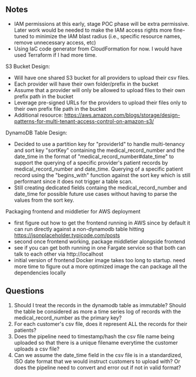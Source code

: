 
## Notes
- IAM permissions at this early, stage POC phase will be extra permissive. 
Later work would be needed to make the IAM access rights more fine-tuned to 
minimize the IAM blast radius (i.e., specific resource names, remove 
unnecessary access, etc)
- Using IaC code generator from CloudFormation for now. I would have used 
Terraform if I had more time.

S3 Bucket Design:
 - Will have one shared S3 bucket for all providers to upload their csv files. 
 - Each provider will have their own folder/prefix in the bucket
 - Assume that a provider will only be allowed to upload files to their own 
 prefix path in the bucket
 - Leverage pre-signed URLs for the providers to upload their files only to 
  their own prefix file path in the bucket
 - Additional resource: https://aws.amazon.com/blogs/storage/design-patterns-for-multi-tenant-access-control-on-amazon-s3/

DynamoDB Table Design:
- Decided to use a partition key for "providerId" to handle multi-tenancy and 
sort key "sortKey" containing the medical_record_number and the date_time in 
the format of "medical_record_number#date_time" to support the querying of a 
specific provider's patient records by medical_record_number and date_time. 
Querying of a specific patient record using the "begins_with" function against 
the sort key which is still performant since it does not trigger a table scan.
- Still creating dedicated fields containg the medical_record_number and 
date_time for possible future use cases without having to parse the values 
from the sort key.

Packaging frontend and middletier for AWS deployment
 - first figure out how to get the frontend running in AWS since by default it can run directly against a non-dynamodb table hitting https://jsonplaceholder.typicode.com/posts
 - second once frontend working, package middletier alongside frontend
 - see if you can get both running in one Fargate service so that both can talk to each other via http://localhost
 - initial version of frontend Docker image takes too long to startup. need more time to figure out a more optimized image the can package all the dependencies 
 locally


## Questions
1. Should I treat the records in the dynamodb table as immutable? Should the 
table be considered as more a time series log of records with the 
medical_record_number as the primary key?
2. For each customer's csv file, does it represent ALL the records for their 
patients? 
3. Does the pipeline need to timestamp/hash the csv file name being 
uploaded so that there is a unique filename everytime the customer uploads a 
csv file?
4. Can we assume the date_time field in the csv file is in a 
standardized, ISO date format that we would instruct customers to upload 
with? Or does the pipeline need to convert and error out if not in valid format?
